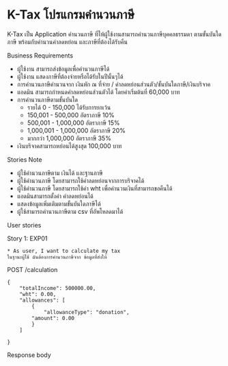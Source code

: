 # K-Tax  โปรแกรมคำนวนภาษี

K-Tax เป็น Application คำนวนภาษี ที่ให้ผู้ใช้งานสามารถคำนวนภาษีบุคคลธรรมดา ตามขั้นบันใดภาษี พร้อมกับคำนวนค่าลดหย่อน และภาษีที่ต้องได้รับคืน

Business Requirements
- ผู้ใช้งาน สามารถส่งข้อมูลเพื่อคำนวนภาษีได้
- ผู้ใช้งาน แสดงภาษีที่ต้องจ่ายหรือได้รับในปีนั้นๆได้
- การคำนวนภาษีคำนวนจาก เงินหัก ณ ที่จ่าย / ค่าลดหย่อนส่วนตัว/ขั้นบันใดภาษี/เงินบริจาค
- แอดมิน สามารถกำหนดค่าลดหย่อนส่วนตัวได้ โดยค่าเริ่มต้นที่ 60,000 บาท
- การคำนวนภาษีตามขั้นบันใด
    - รายได้ 0 - 150,000 ได้รับการยกเว้น
    - 150,001 - 500,000 อัตราภาษี 10%
    - 500,001 - 1,000,000 อัตราภาษี 15%
    - 1,000,001 - 1,000,000 อัตราภาษี 20%
    - มากกว่า 1,000,000 อัตราภาษี 35%
- เงินบริจาคสามารถหย่อนได้สูงสุด 100,000 บาท

Stories Note
- ผู้ใช้คำนวนภาษีตาม เงินได้ และฐานภาษี
- ผู้ใช้คำนวนภาษี โดยสามารถใช้ค่าลดหย่อนจากการบริจาคได้
- ผู้ใช้คำนวนภาษี โดยสามารถใช้ค่า wht เพื่อคำนวนเงินที่สามารถขอคืนได้
- แอดมินสามารถตั้งค่า ค่าลดหย่อนได้
- แสดงข้อมูลเพิ่มเติมตามขั้นบันใดภาษีได้
- ผู้ใช้สามารถคำนวนภาษีตาม csv ที่อัพโหลดมาได้

User stories

Story 1: EXP01

```
* As user, I want to calculate my tax
ในฐานะผู้ใช้ ฉันต้องการคำนวนภาษีจาก ข้อมูลที่ส่งให้
```
POST /calculation
```
{
	"totalIncome": 500000.00,
	"wht": 0.00,
	"allowances": [
		{ 
			"allowanceType": "donation",
   		"amount": 0.00 
   		}
	]
	
}

```

Response body
```
```